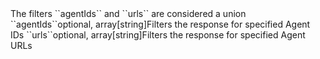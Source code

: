 <tr><td></td><td colspan="4">The filters ``agentIds`` and ``urls`` are considered a union</td></tr>
<tr><td>``agentIds``</td><td>optional, array[string]</td><td>Filters the response for specified Agent IDs</td><td></td><td></td></tr>
<tr><td>``urls``</td><td>optional, array[string]</td><td>Filters the response for specified Agent URLs</td><td></td><td></td></tr>